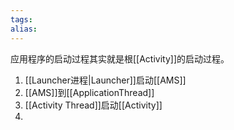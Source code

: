 ```yaml
---
tags: 
alias:
---
```

应用程序的启动过程其实就是根[[Activity]]的启动过程。


1. [[Launcher进程|Launcher]]启动[[AMS]]
2. [[AMS]]到[[ApplicationThread]]
3. [[Activity Thread]]启动[[Activity]]
4. 


